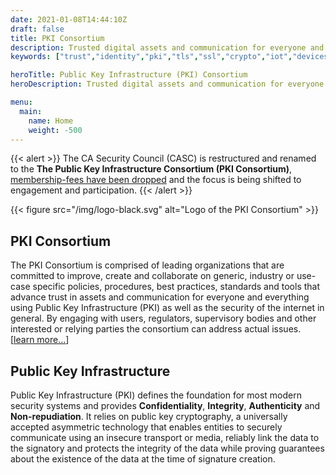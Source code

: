 ```yaml
---
date: 2021-01-08T14:44:10Z
draft: false
title: PKI Consortium
description: Trusted digital assets and communication for everyone and everything
keywords: ["trust","identity","pki","tls","ssl","crypto","iot","devices"]

heroTitle: Public Key Infrastructure (PKI) Consortium
heroDescription: Trusted digital assets and communication for everyone and everything

menu:
  main:
    name: Home
    weight: -500
---
```


{{< alert >}}
The CA Security Council (CASC) is restructured and renamed to the **The Public Key Infrastructure Consortium (PKI Consortium)**, [membership-fees have been dropped](/join/) and the focus is being shifted to engagement and participation.
{{< /alert >}}

{{< figure src="/img/logo-black.svg" alt="Logo of the PKI Consortium" >}}

## PKI Consortium

The PKI Consortium is comprised of leading organizations that are committed to improve, create and collaborate on generic, industry or use-case specific policies, procedures, best practices, standards and tools that advance trust in assets and communication for everyone and everything using Public Key Infrastructure (PKI) as well as the security of the internet in general. By engaging with users, regulators, supervisory bodies and other interested or relying parties the consortium can address actual issues. [[learn more...](/about/)]

## Public Key Infrastructure 

Public Key Infrastructure (PKI) defines the foundation for most modern security systems and provides **Confidentiality**, **Integrity**, **Authenticity** and **Non-repudiation**. It relies on public key cryptography, a universally accepted asymmetric technology that enables entities to securely communicate using an insecure transport or media, reliably link the data to the signatory and protects the integrity of the data while proving guarantees about the existence of the data at the time of signature creation.